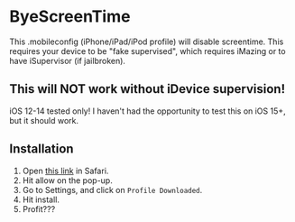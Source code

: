 # ByeScreenTime
This .mobileconfig (iPhone/iPad/iPod profile) will disable screentime. This requires your device to be "fake supervised", which requires iMazing or to have iSupervisor (if jailbroken).
## This will NOT work without iDevice supervision!
iOS 12-14 tested only! I haven't had the opportunity to test this on iOS 15+, but it should work.

## Installation
1. Open [this link](https://raw.githubusercontent.com/singlekeycap/ByeScreenTime/master/ByeScreenTime.mobileconfig) in Safari.
2. Hit allow on the pop-up.
3. Go to Settings, and click on `Profile Downloaded`.
4. Hit install.
5. Profit???
